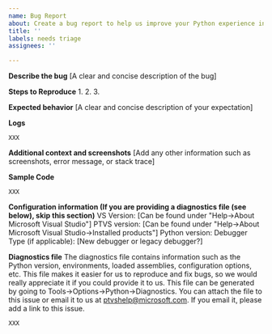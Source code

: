 ```yaml
---
name: Bug Report
about: Create a bug report to help us improve your Python experience in Visual Studio
title: ''
labels: needs triage
assignees: ''

---
```


**Describe the bug**
[A clear and concise description of the bug]

**Steps to Reproduce**
1.
2.
3.

**Expected behavior**
[A clear and concise description of your expectation]


**Logs**
```
XXX
```

**Additional context and screenshots**
[Add any other information such as screenshots, error message, or stack trace]

**Sample Code**
```
XXX
```

**Configuration information (If you are providing a diagnostics file (see below), skip this section)**
VS Version: [Can be found under "Help->About Microsoft Visual Studio"]
PTVS version: [Can be found under "Help->About Microsoft Visual Studio->Installed products"]
Python version:
Debugger Type (if applicable): [New debugger or legacy debugger?]

**Diagnostics file**
The diagnostics file contains information such as the Python version, environments, loaded assemblies, configuration options, etc. This file makes it easier for us to reproduce and fix bugs, so we would really appreciate it if you could provide it to us. This file can be generated by going to Tools->Options->Python->Diagnostics.
You can attach the file to this issue or email it to us at ptvshelp@microsoft.com. If you email it, please add a link to this issue.
```
XXX
```
